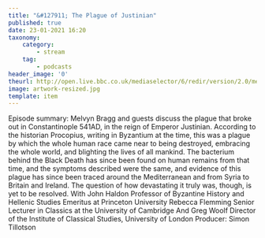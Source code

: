 ```yaml
---
title: "&#127911; The Plague of Justinian"
published: true
date: 23-01-2021 16:20
taxonomy:
    category:
        - stream
    tag:
        - podcasts
header_image: '0'
theurl: http://open.live.bbc.co.uk/mediaselector/6/redir/version/2.0/mediaset/audio-nondrm-download/proto/http/vpid/p094j17n.mp3
image: artwork-resized.jpg
template: item
--- 
```

Episode summary: Melvyn Bragg and guests discuss the plague that broke out in Constantinople 541AD, in the reign of Emperor Justinian. According to the historian Procopius, writing in Byzantium at the time, this was a plague by which the whole human race came near to being destroyed, embracing the whole world, and blighting the lives of all mankind. The bacterium behind the Black Death has since been found on human remains from that time, and the symptoms described were the same, and evidence of this plague has since been traced around the Mediterranean and from Syria to Britain and Ireland. The question of how devastating it truly was, though, is yet to be resolved. With John Haldon Professor of Byzantine History and Hellenic Studies Emeritus at Princeton University Rebecca Flemming Senior Lecturer in Classics at the University of Cambridge And Greg Woolf Director of the Institute of Classical Studies, University of London Producer: Simon Tillotson
